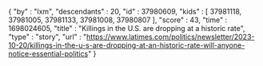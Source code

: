 {
  "by" : "lxm",
  "descendants" : 20,
  "id" : 37980609,
  "kids" : [ 37981118, 37981005, 37981133, 37981008, 37980807 ],
  "score" : 43,
  "time" : 1698024605,
  "title" : "Killings in the U.S. are dropping at a historic rate",
  "type" : "story",
  "url" : "https://www.latimes.com/politics/newsletter/2023-10-20/killings-in-the-u-s-are-dropping-at-an-historic-rate-will-anyone-notice-essential-politics"
}
